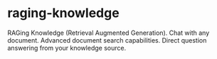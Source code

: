 # raging-knowledge
RAGing Knowledge (Retrieval Augmented Generation). Chat with any document. Advanced document search capabilities. Direct question answering from your knowledge source.
